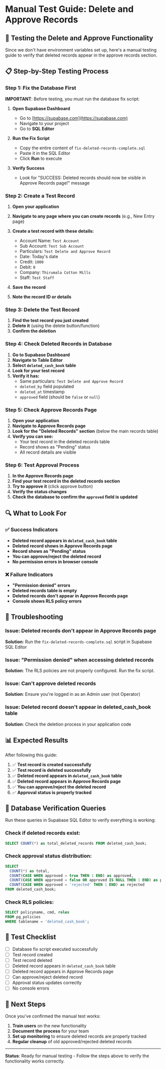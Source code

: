 # Manual Test Guide: Delete and Approve Records

## 🧪 Testing the Delete and Approve Functionality

Since we don't have environment variables set up, here's a manual testing guide to verify that deleted records appear in the approve records section.

## 📋 Step-by-Step Testing Process

### Step 1: Fix the Database First

**IMPORTANT**: Before testing, you must run the database fix script:

1. **Open Supabase Dashboard**
   - Go to [https://supabase.com](https://supabase.com)
   - Navigate to your project
   - Go to **SQL Editor**

2. **Run the Fix Script**
   - Copy the entire content of `fix-deleted-records-complete.sql`
   - Paste it in the SQL Editor
   - Click **Run** to execute

3. **Verify Success**
   - Look for "SUCCESS: Deleted records should now be visible in Approve Records page!" message

### Step 2: Create a Test Record

1. **Open your application**
2. **Navigate to any page where you can create records** (e.g., New Entry page)
3. **Create a test record with these details:**
   - Account Name: `Test Account`
   - Sub Account: `Test Sub Account`
   - Particulars: `Test Delete and Approve Record`
   - Date: Today's date
   - Credit: `1000`
   - Debit: `0`
   - Company: `Thirumala Cotton Mills`
   - Staff: `Test Staff`

4. **Save the record**
5. **Note the record ID or details**

### Step 3: Delete the Test Record

1. **Find the test record you just created**
2. **Delete it** (using the delete button/function)
3. **Confirm the deletion**

### Step 4: Check Deleted Records in Database

1. **Go to Supabase Dashboard**
2. **Navigate to Table Editor**
3. **Select `deleted_cash_book` table**
4. **Look for your test record**
5. **Verify it has:**
   - Same particulars: `Test Delete and Approve Record`
   - `deleted_by` field populated
   - `deleted_at` timestamp
   - `approved` field (should be `false` or `null`)

### Step 5: Check Approve Records Page

1. **Open your application**
2. **Navigate to Approve Records page**
3. **Look for the "Deleted Records" section** (below the main records table)
4. **Verify you can see:**
   - Your test record in the deleted records table
   - Record shows as "Pending" status
   - All record details are visible

### Step 6: Test Approval Process

1. **In the Approve Records page**
2. **Find your test record in the deleted records section**
3. **Try to approve it** (click approve button)
4. **Verify the status changes**
5. **Check the database to confirm the `approved` field is updated**

## 🔍 What to Look For

### ✅ Success Indicators

- **Deleted record appears in `deleted_cash_book` table**
- **Deleted record shows in Approve Records page**
- **Record shows as "Pending" status**
- **You can approve/reject the deleted record**
- **No permission errors in browser console**

### ❌ Failure Indicators

- **"Permission denied" errors**
- **Deleted records table is empty**
- **Deleted records don't appear in Approve Records page**
- **Console shows RLS policy errors**

## 🚨 Troubleshooting

### Issue: Deleted records don't appear in Approve Records page

**Solution**: Run the `fix-deleted-records-complete.sql` script in Supabase SQL Editor

### Issue: "Permission denied" when accessing deleted records

**Solution**: The RLS policies are not properly configured. Run the fix script.

### Issue: Can't approve deleted records

**Solution**: Ensure you're logged in as an Admin user (not Operator)

### Issue: Deleted record doesn't appear in deleted_cash_book table

**Solution**: Check the deletion process in your application code

## 📊 Expected Results

After following this guide:

1. ✅ **Test record is created successfully**
2. ✅ **Test record is deleted successfully**
3. ✅ **Deleted record appears in `deleted_cash_book` table**
4. ✅ **Deleted record appears in Approve Records page**
5. ✅ **You can approve/reject the deleted record**
6. ✅ **Approval status is properly tracked**

## 🔧 Database Verification Queries

Run these queries in Supabase SQL Editor to verify everything is working:

### Check if deleted records exist:
```sql
SELECT COUNT(*) as total_deleted_records FROM deleted_cash_book;
```

### Check approval status distribution:
```sql
SELECT 
  COUNT(*) as total,
  COUNT(CASE WHEN approved = true THEN 1 END) as approved,
  COUNT(CASE WHEN approved = false OR approved IS NULL THEN 1 END) as pending,
  COUNT(CASE WHEN approved = 'rejected' THEN 1 END) as rejected
FROM deleted_cash_book;
```

### Check RLS policies:
```sql
SELECT policyname, cmd, roles 
FROM pg_policies 
WHERE tablename = 'deleted_cash_book';
```

## 📝 Test Checklist

- [ ] Database fix script executed successfully
- [ ] Test record created
- [ ] Test record deleted
- [ ] Deleted record appears in `deleted_cash_book` table
- [ ] Deleted record appears in Approve Records page
- [ ] Can approve/reject deleted record
- [ ] Approval status updates correctly
- [ ] No console errors

## 🎯 Next Steps

Once you've confirmed the manual test works:

1. **Train users** on the new functionality
2. **Document the process** for your team
3. **Set up monitoring** to ensure deleted records are properly tracked
4. **Regular cleanup** of old approved/rejected deleted records

---

**Status**: Ready for manual testing - Follow the steps above to verify the functionality works correctly.

